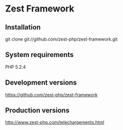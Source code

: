 Zest Framework
==============

Installation
------------

git clone git://github.com/zest-php/zest-framework.git

System requirements
-------------------

PHP 5.2.4

Development versions
--------------------

https://github.com/zest-php/zest-framework

Production versions
--------------------

http://www.zest-php.com/telechargements.html
